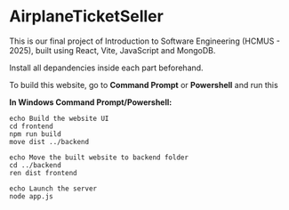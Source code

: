 # AirplaneTicketSeller
This is our final project of Introduction to Software Engineering (HCMUS - 2025), built using React, Vite, JavaScript and MongoDB.

Install all depandencies inside each part beforehand.

To build this website, go to **Command Prompt** or **Powershell** and run this

**In Windows Command Prompt/Powershell:**
```
echo Build the website UI
cd frontend
npm run build
move dist ../backend

echo Move the built website to backend folder
cd ../backend
ren dist frontend

echo Launch the server
node app.js 
```
